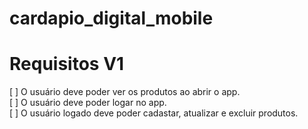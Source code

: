 # cardapio_digital_mobile

# Requisitos V1

[ ] O usuário deve poder ver os produtos ao abrir o app.  
[ ] O usuário deve poder logar no app.  
[ ] O usuário logado deve poder cadastar, atualizar e excluir produtos.
